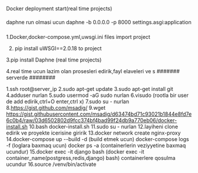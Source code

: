 

Docker deployment start(real time projects)
####
daphne run olmasi ucun
    daphne -b 0.0.0.0 -p 8000 settings.asgi:application
###
1.Docker,docker-compose.yml,uwsgi.ini files import project

2. pip install uWSGI==2.0.18 to project

3.pip install Daphne (real time projects)

4.real time ucun lazim olan prosesleri edirik,fayl elaveleri ve s
#######
serverde
########

1.ssh root@server_ip
2.sudo apt-get update
3.sudo apt-get install git
4.adduser nurlan
5.sudo usermod -aG sudo nurlan
6.visudo (rootla bir user de add edirik,ctrl+O enter,ctrl x)
7.sudo su - nurlan
8.https://gist.github.com/msadig/
9.wget https://gist.githubusercontent.com/msadig/d63474bd71c93021b1844e8fd7e6c0b4/raw/03d6502802d9fcc374bf4bad99f24db9a770eb06/docker-install.sh
10.bash docker-install.sh
11.sudo su - nurlan
12.layiheni clone edirik ve proyekte icerisine giririk
13.docker network create nginx-proxy
14.docker-compose up --build -d (build etmek ucun)
    docker-compose logs -f (loglara baxmaq ucun)
    docker ps -a (containerlerin veziyyetine baxmaq ucundur)
15.docker exec -it django bash (docker exec -it container_name(postgress,redis,django) bash) containerlere qosulma ucundur
16.source /venv/bin/activate
